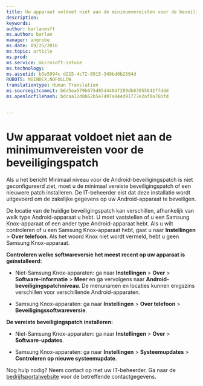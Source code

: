 ```yaml
---
title: Uw apparaat voldoet niet aan de minimumvereisten voor de beveiligingspatch | Microsoft Docs
description: 
keywords: 
author: barlanmsft
ms.author: barlan
manager: angrobe
ms.date: 09/25/2016
ms.topic: article
ms.prod: 
ms.service: microsoft-intune
ms.technology: 
ms.assetid: b3e5994c-d215-4c72-8915-349bd0b2504d
ROBOTS: NOINDEX,NOFOLLOW
translationtype: Human Translation
ms.sourcegitcommit: b6d5ea579b675d85d4404f289db83055642ffddd
ms.openlocfilehash: bdcaa12d8b62b5e7497a844d91777e2af0a76bfd


---
```


# <a name="your-device-does-not-meet-the-minimum-security-patch"></a>Uw apparaat voldoet niet aan de minimumvereisten voor de beveiligingspatch

Als u het bericht Minimaal niveau voor de Android-beveiligingspatch is niet geconfigureerd ziet, moet u de minimaal vereiste beveiligingspatch of een nieuwere patch installeren. De IT-beheerder eist dat deze installatie wordt uitgevoerd om de zakelijke gegevens op uw Android-apparaat te beveiligen.

De locatie van de huidige beveiligingspatch kan verschillen, afhankelijk van welk type Android-apparaat u hebt. U moet vaststellen of u een Samsung Knox-apparaat of een ander type Android-apparaat hebt. Als u wilt controleren of u een Samsung Knox-apparaat hebt, gaat u naar **Instellingen** > **Over telefoon**. Als het woord Knox niet wordt vermeld, hebt u geen Samsung Knox-apparaat.

**Controleren welke softwareversie het meest recent op uw apparaat is geïnstalleerd:**

- Niet-Samsung Knox-apparaten: ga naar **Instellingen** > **Over** > **Software-informatie** > **Meer** en ga vervolgens naar **Android-beveiligingspatchniveau**. De menunamen en locaties kunnen enigszins verschillen voor verschillende Android-apparaten.

- Samsung Knox-apparaten: ga naar **Instellingen** > **Over telefoon** > **Beveiligingssoftwareversie**.

**De vereiste beveiligingspatch installeren:**

- Niet-Samsung Knox-apparaten: ga naar **Instellingen** > **Over** > **Software-updates**.

- Samsung Knox-apparaten: ga naar **Instellingen** > **Systeemupdates** > **Controleren op nieuwe systeemupdate**.

Nog hulp nodig? Neem contact op met uw IT-beheerder. Ga naar de [bedrijfsportalwebsite](http://portal.manage.microsoft.com) voor de betreffende contactgegevens.



<!--HONumber=Dec16_HO2-->


